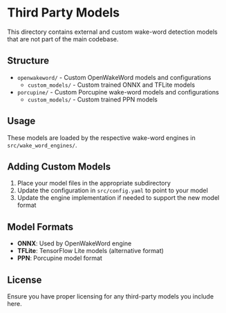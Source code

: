 # Third Party Models

This directory contains external and custom wake-word detection models that are not part of the main codebase.

## Structure

- `openwakeword/` - Custom OpenWakeWord models and configurations
  - `custom_models/` - Custom trained ONNX and TFLite models
- `porcupine/` - Custom Porcupine wake-word models and configurations
  - `custom_models/` - Custom trained PPN models

## Usage

These models are loaded by the respective wake-word engines in `src/wake_word_engines/`.

## Adding Custom Models

1. Place your model files in the appropriate subdirectory
2. Update the configuration in `src/config.yaml` to point to your model
3. Update the engine implementation if needed to support the new model format

## Model Formats

- **ONNX**: Used by OpenWakeWord engine
- **TFLite**: TensorFlow Lite models (alternative format)
- **PPN**: Porcupine model format

## License

Ensure you have proper licensing for any third-party models you include here. 
